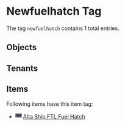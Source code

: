 # Newfuelhatch Tag

The tag `newfuelhatch` contains 1 total entries.

## Objects

## Tenants

## Items

Following items have this item tag:

- <img src="https://raw.githubusercontent.com/Ceterai/Enternia/main/objects/alta/ship/special/fuel_hatch/icon.png" alt="Alta Ship FTL Fuel Hatch icon" loading="lazy" height=16px width="auto" /> [Alta Ship FTL Fuel Hatch](https://ceterai.github.io/MyEnternia/Wiki/AltaShipFTLFuelHatch)
